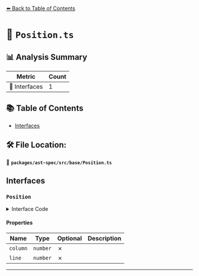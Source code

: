 [⬅️ Back to Table of Contents](../../../../index.md)

# 📄 `Position.ts`

## 📊 Analysis Summary

| Metric | Count |
|--------|-------|
| 📐 Interfaces | 1 |

## 📚 Table of Contents

- [Interfaces](#interfaces)

## 🛠️ File Location:
📂 **`packages/ast-spec/src/base/Position.ts`**

## Interfaces

### `Position`

<details><summary>Interface Code</summary>

```ts
export interface Position {
  /**
   * Column number on the line (0-indexed)
   */
  column: number;
  /**
   * Line number (1-indexed)
   */
  line: number;
}
```
</details>

#### Properties

| Name | Type | Optional | Description |
|------|------|----------|-------------|
| `column` | `number` | ✗ |  |
| `line` | `number` | ✗ |  |


---